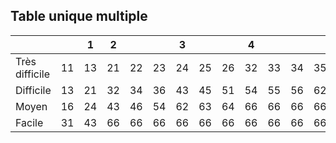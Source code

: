 ## Table unique multiple

|                |     | 1   | 2   |     |     | 3   |     |     | 4   |     |     |     |     | 5   |     |     |     | 6   |
| -------------- | --- | --- | --- | --- | --- | --- | --- | --- | --- | --- | --- | --- | --- | --- | --- | --- | --- | --- |
| Très difficile | 11  | 13  | 21  | 22  | 23  | 24  | 25  | 26  | 32  | 33  | 34  | 35  | 41  | 43  | 46  | 53  | 61  | 66  |
| Difficile      | 13  | 21  | 32  | 34  | 36  | 43  | 45  | 51  | 54  | 55  | 56  | 62  | 64  | 66  | 66  | 66  | 66  | 66  |
| Moyen          | 16  | 24  | 43  | 46  | 54  | 62  | 63  | 64  | 66  | 66  | 66  | 66  | 66  | 66  | 66  | 66  | 66  | 66  |
| Facile         | 31  | 43  | 66  | 66  | 66  | 66  | 66  | 66  | 66  | 66  | 66  | 66  | 66  | 66  | 66  | 66  | 66  | 66  |
